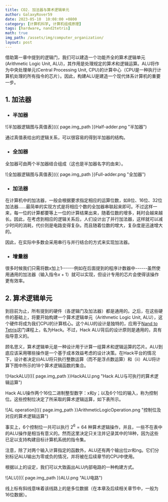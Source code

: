 ```yaml
---
title: CO2. 加法器与算术逻辑单元
author: GalaxyRover59
date: 2023-05-10  10:08:00 +0800
category: [计算机科学, 计算机组成原理]
tags: [hardware, nand2tetris]
math: true
img_path: /assets/img/computer_organization/
layout: post
---
```



借助第一章中提到的逻辑门，我们可以建造一个功能齐全的算术逻辑单元(Arithmetic Logic Unit, ALU)，其作用是处理规定的算术和逻辑运算。ALU将作为中央处理单元(Central Processing Unit, CPU)的计算中心（CPU是一种执行计算机处理的所有指令的芯片）。因此，构建ALU是建造一个现代体系计算机的重要一步。

## 1. 加法器

- ### 半加器

![半加器逻辑图与真值表]({{ page.img_path }}Half-adder.png "半加器")

通过真值表给出的逻辑关系，可以很容易的得到半加器的结构。

- ### 全加器

全加器可由两个半加器结合组成（这也是半加器名字的由来）。

![全加器逻辑图与真值表]({{ page.img_path }}Full-adder.png "全加器")

- ### 加法器

在计算机中的加法器，一般会根据要求指定相应的运算位数，如8位、16位、32位加法器......最简单的实现方式是将相应个数的全加器串联起来即可。不过这样一来，每一位的计算都要等上一位的计算结果出来，随着位数的增多，耗时会越来越长。因此，在考虑到相应的逻辑关系后，人们设计出了并行加法器，这样就可以减少时间的消耗，代价则是电路变得复杂。而且随着位数的增大，复杂度是迅速增大的。

因此，在实际中多数会采用串行与并行结合的方式来实现加法器。

- ### 增量器

很多时候我们只需将数$x$加上1------例如在后面提到的程序计数器中------虽然使用通用的加法器（输入指令$x+1$）就可以实现，但设计专用的芯片会使得该操作更有效率。

## 2. 算术逻辑单元

到目前为止，所有提到的硬件（各逻辑门及加法器）都是通用的。之后，在这些硬件的基础上，将要开始构建一个算术逻辑单元（Arithmetic Logic Unit, ALU），这个硬件将成为我们CPU的计算核心。这个ALU的设计是独特的，应用于[Nand to Tetris](https://www.coursera.org/learn/build-a-computer)这门课程上，名为Hack。不过，Hack ALU背后的设计原则是通用的，具有指导意义的。

顾名思义，算术逻辑单元是一种设计用于计算一组算术和逻辑运算的芯片。ALU到底应该采用哪些操作是一个基于成本效益考虑的设计决策。在Hack平台的情况下，设计者决定(i)ALU将只执行整数运算（而不是浮点数运算）和（ii）ALU将计算下图中所示的18个算术逻辑函数的集合。

![HackALU]({{ page.img_path }}HackALU.png "Hack ALU与可执行的算术逻辑运算")

Hack ALU操作两个16位二进制整型数字：x和y；以及6个1位的输入，称为控制位。这些控制位决定了所采取的算术逻辑运算，如下表所示。

![AL operation]({{ page.img_path }}ArithmeticLogicOperation.png "控制位及对应的算术逻辑运算")

事实上，6个控制位一共可以执行 $2^6=64$ 种算术逻辑操作，并且，一些不在表中的ALU操作是相当有意义的。然而这里决定只关注并记录其中的18种，因为这些已足以支持构建目标计算机系统的指令集。

注意，除了对两个输入计算指定的函数外，ALU还有两个输出位zr和ng。它们分别标记ALU输出为零或负的情况，并将被在后续章节的CPU中使用。

根据以上的设定，我们可以大致画出ALU内部电路的一种构建方式。

![ALU]({{ page.img_path }}ALU.png "ALU电路")

线上标有斜线意味着该线路上的是多位数据（在本章及后续相关章节中，一般为16位数据）。